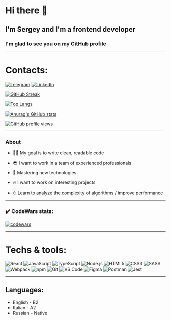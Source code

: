 # Hi there 👋
## I'm Sergey and I'm a frontend developer
### I'm glad to see you on my GitHub profile

_______

# Contacts:
[![Telegram](https://img.shields.io/badge/-Telegram-090909?style=for-the-badge&logo=Telegram)](https://t.me/sergey_ladorski)
[![LinkedIn](https://img.shields.io/badge/-LinkedIn-0a66c2?style=for-the-badge&logo=LinkedIn)](https://www.linkedin.com/in/sergeyladorski)

[![GitHub Streak](https://streak-stats.demolab.com/?user=sergey-ladorski&theme=dark)](https://git.io/streak-stats)

[![Top Langs](https://github-readme-stats.vercel.app/api/top-langs/?username=sergey-ladorski&layout=compact)](https://github.com/anuraghazra/github-readme-stats)

[![Anurag's GitHub stats](https://github-readme-stats.vercel.app/api?username=sergey-ladorski)](https://github.com/anuraghazra/github-readme-stats)

![GitHub profile views](https://komarev.com/ghpvc/?username=sergey-ladorski&label=PROFILE+VIEWS)
_______

### About

* 👨‍💻 My goal is to write clean, readable code
  
* 😎 I want to work in a team of experienced professionals
  
* 🚀 Mastering new technologies
  
* 🔥 I want to work on interesting projects
  
* ⏱ Learn to analyze the complexity of algorithms / improve performance

_______

### :heavy_check_mark: CodeWars stats:
[![codewars](https://www.codewars.com/users/rsschool_c55ba2a8ac100c13/badges/large)](https://www.codewars.com/users/rsschool_c55ba2a8ac100c13)

_______

# Techs & tools:
![React](https://img.shields.io/badge/-React-090909?style=for-the-badge&logo=React)
![JavaScript](https://img.shields.io/badge/-JavaScript-090909?style=for-the-badge&logo=JavaScript)
![TypeScript](https://img.shields.io/badge/-typescript-090909?style=for-the-badge&logo=typescript)
![Node.js](https://img.shields.io/badge/-Node.js-090909?style=for-the-badge&logo=Node.js)
![HTML5](https://img.shields.io/badge/-HTML5-090909?style=for-the-badge&logo=HTML5)
![CSS3](https://img.shields.io/badge/-CSS3-090909?style=for-the-badge&logo=CSS3)
![SASS](https://img.shields.io/badge/-SASS-090909?style=for-the-badge&logo=SASS)
![Webpack](https://img.shields.io/badge/-Webpack-090909?style=for-the-badge&logo=Webpack)
![npm](https://img.shields.io/badge/-npm-090909?style=for-the-badge&logo=npm)
![Git](https://img.shields.io/badge/-Git-090909?style=for-the-badge&logo=Git)
![VS Code](https://img.shields.io/badge/-VS%20Code-090909?style=for-the-badge&logo=visualstudiocode)
![Figma](https://img.shields.io/badge/-Figma-090909?style=for-the-badge&logo=Figma)
![Postman](https://img.shields.io/badge/-postman-090909?style=for-the-badge&logo=postman)
![Jest](https://img.shields.io/badge/-Jest-090909?style=for-the-badge&logo=Jest)

_______

## Languages:
- English - B2
- Italian - A2
- Russian - Native

